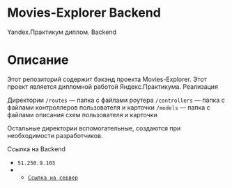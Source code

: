 # Movies-Explorer Backend
Yandex.Практикум диплом. Backend

# Описание

Этот репозиторий содержит бэкэнд проекта Movies-Explorer. Этот проект является дипломной работой Яндекс.Практикума. Реализация 

Директории
`/routes` — папка с файлами роутера
`/controllers` — папка с файлами контроллеров пользователя и карточки
`/models` — папка с файлами описания схем пользователя и карточки

Остальные директории вспомогательные, создаются при необходимости разработчиков.

Ссылка на Backend
* `51.250.9.103`
* * [`Ссылка на сервер`](http://51.250.9.103/api/)

